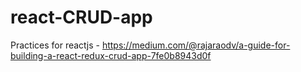 # react-CRUD-app
Practices for reactjs - https://medium.com/@rajaraodv/a-guide-for-building-a-react-redux-crud-app-7fe0b8943d0f
